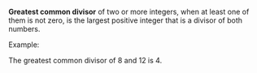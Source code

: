 **Greatest common divisor** of two or more integers, when at least one of them is not zero, is the largest
positive integer that is a divisor of both numbers. 

Example:
 
The greatest common divisor of 8 and 12 is 4.